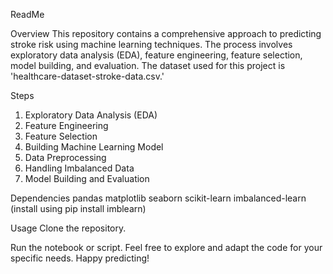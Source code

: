 ReadMe

Overview
This repository contains a comprehensive approach to predicting stroke risk using machine learning techniques. The process involves exploratory data analysis (EDA), feature engineering, feature selection, model building, and evaluation. The dataset used for this project is 'healthcare-dataset-stroke-data.csv.'

Steps
1. Exploratory Data Analysis (EDA)
2. Feature Engineering
3. Feature Selection
4. Building Machine Learning Model
5. Data Preprocessing
6. Handling Imbalanced Data
7. Model Building and Evaluation


Dependencies
pandas
matplotlib
seaborn
scikit-learn
imbalanced-learn (install using pip install imblearn)

Usage
Clone the repository.

Run the notebook or script.
Feel free to explore and adapt the code for your specific needs. Happy predicting!
